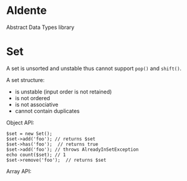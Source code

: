 # Aldente
Abstract Data Types library


Set
===

A set is unsorted and unstable thus cannot support `pop()` and `shift()`.

A set structure:

  - is unstable (input order is not retained)
  - is not ordered
  - is not associative
  - cannot contain duplicates

Object API:

    $set = new Set();
    $set->add('foo'); // returns $set
    $set->has('foo');  // returns true
    $set->add('foo'); // throws AlreadyInSetException
    echo count($set); // 1
    $set->remove('foo');  // returns $set

Array API:

